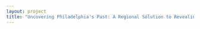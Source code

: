 ```yaml
--- 
layout: project 
title: "Uncovering Philadelphia's Past: A Regional Solution to Revealing Hidden Collections" 
---
```



